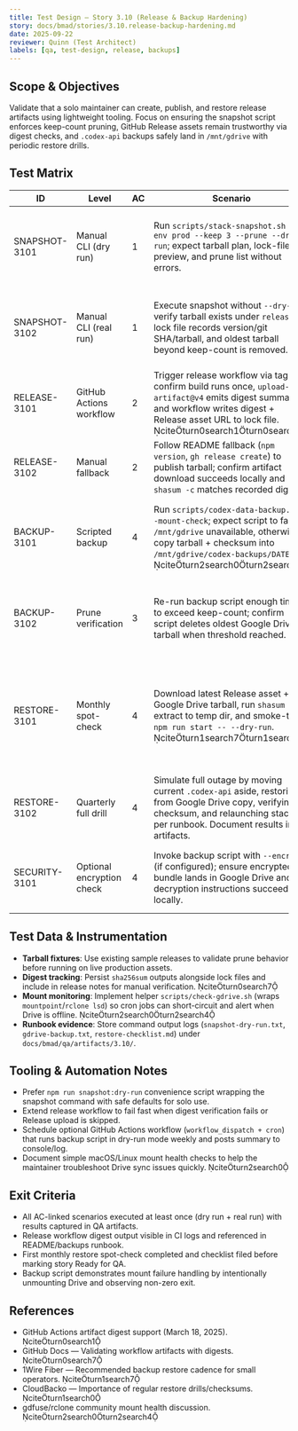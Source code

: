 ```yaml
---
title: Test Design — Story 3.10 (Release & Backup Hardening)
story: docs/bmad/stories/3.10.release-backup-hardening.md
date: 2025-09-22
reviewer: Quinn (Test Architect)
labels: [qa, test-design, release, backups]
---
```


## Scope & Objectives

Validate that a solo maintainer can create, publish, and restore release artifacts using lightweight tooling. Focus on ensuring the snapshot script enforces keep-count pruning, GitHub Release assets remain trustworthy via digest checks, and `.codex-api` backups safely land in `/mnt/gdrive` with periodic restore drills.

## Test Matrix

| ID            | Level                     | AC  | Scenario                                                                                                                                                                                                         | Rationale                                                                   |
| ------------- | ------------------------- | --- | ---------------------------------------------------------------------------------------------------------------------------------------------------------------------------------------------------------------- | --------------------------------------------------------------------------- |
| SNAPSHOT-3101 | Manual CLI (dry run)      | 1   | Run `scripts/stack-snapshot.sh --env prod --keep 3 --prune --dry-run`; expect tarball plan, lock-file diff preview, and prune list without errors.                                                               | Confirms keep-count logic before touching disk.                             |
| SNAPSHOT-3102 | Manual CLI (real run)     | 1   | Execute snapshot without `--dry-run`; verify tarball exists under `releases/`, lock file records version/git SHA/tarball, and oldest tarball beyond keep-count is removed.                                       | Ensures real snapshot path works end-to-end.                                |
| RELEASE-3101  | GitHub Actions workflow   | 2   | Trigger release workflow via tag; confirm build runs once, `upload-artifact@v4` emits digest summary, and workflow writes digest + Release asset URL to lock file. citeturn0search1turn0search7              | Adds integrity checks without heavy signing.                                |
| RELEASE-3102  | Manual fallback           | 2   | Follow README fallback (`npm version`, `gh release create`) to publish tarball; confirm artifact download succeeds locally and `shasum -c` matches recorded digest.                                              | Gives solo maintainer a manual escape hatch.                                |
| BACKUP-3101   | Scripted backup           | 4   | Run `scripts/codex-data-backup.sh --mount-check`; expect script to fail if `/mnt/gdrive` unavailable, otherwise copy tarball + checksum into `/mnt/gdrive/codex-backups/DATE/`. citeturn2search0turn2search4 | Prevents silent backup skips when Drive is offline.                         |
| BACKUP-3102   | Prune verification        | 3   | Re-run backup script enough times to exceed keep-count; confirm script deletes oldest Google Drive tarball when threshold reached.                                                                               | Keeps remote storage bounded for 1-person ops.                              |
| RESTORE-3101  | Monthly spot-check        | 4   | Download latest Release asset + Google Drive tarball, run `shasum -c`, extract to temp dir, and smoke-test `npm run start -- --dry-run`. citeturn1search7turn1search0                                        | Validates backups by actually restoring, aligning with small-team guidance. |
| RESTORE-3102  | Quarterly full drill      | 4   | Simulate full outage by moving current `.codex-api` aside, restoring from Google Drive copy, verifying checksum, and relaunching stack per runbook. Document results in QA artifacts.                            | Confirms procedure works when needed most.                                  |
| SECURITY-3101 | Optional encryption check | 4   | Invoke backup script with `--encrypt` (if configured); ensure encrypted bundle lands in Google Drive and decryption instructions succeed locally.                                                                | Reduces risk of exposing tokens in uploaded tarballs.                       |

## Test Data & Instrumentation

- **Tarball fixtures**: Use existing sample releases to validate prune behavior before running on live production assets.
- **Digest tracking**: Persist `sha256sum` outputs alongside lock files and include in release notes for manual verification. citeturn0search7
- **Mount monitoring**: Implement helper `scripts/check-gdrive.sh` (wraps `mountpoint`/`rclone lsd`) so cron jobs can short-circuit and alert when Drive is offline. citeturn2search0turn2search4
- **Runbook evidence**: Store command output logs (`snapshot-dry-run.txt`, `gdrive-backup.txt`, `restore-checklist.md`) under `docs/bmad/qa/artifacts/3.10/`.

## Tooling & Automation Notes

- Prefer `npm run snapshot:dry-run` convenience script wrapping the snapshot command with safe defaults for solo use.
- Extend release workflow to fail fast when digest verification fails or Release upload is skipped.
- Schedule optional GitHub Actions workflow (`workflow_dispatch + cron`) that runs backup script in dry-run mode weekly and posts summary to console/log.
- Document simple macOS/Linux mount health checks to help the maintainer troubleshoot Drive sync issues quickly. citeturn2search0

## Exit Criteria

- All AC-linked scenarios executed at least once (dry run + real run) with results captured in QA artifacts.
- Release workflow digest output visible in CI logs and referenced in README/backups runbook.
- First monthly restore spot-check completed and checklist filed before marking story Ready for QA.
- Backup script demonstrates mount failure handling by intentionally unmounting Drive and observing non-zero exit.

## References

- GitHub Actions artifact digest support (March 18, 2025). citeturn0search1
- GitHub Docs — Validating workflow artifacts with digests. citeturn0search7
- 1Wire Fiber — Recommended backup restore cadence for small operators. citeturn1search7
- CloudBacko — Importance of regular restore drills/checksums. citeturn1search0
- gdfuse/rclone community mount health discussion. citeturn2search0turn2search4
